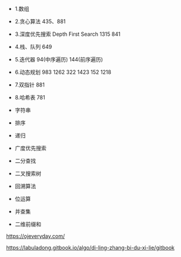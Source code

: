 - 1.数组

- 2.贪心算法
  435、881

- 3.深度优先搜索 Depth First Search
  1315 841

- 4.栈、队列
  649

- 5.迭代器
  94(中序遍历) 144(前序遍历)

- 6.动态规划
  983 1262 322 1423 152 1218

- 7.双指针
  881

- 8.哈希表
  781

* 字符串

* 排序

- 递归

- 广度优先搜索

* 二分查找

* 二叉搜索树

- 回溯算法

- 位运算

* 并查集

- 二维前缀和

https://ojeveryday.com/

https://labuladong.gitbook.io/algo/di-ling-zhang-bi-du-xi-lie/gitbook
